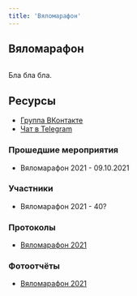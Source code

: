 ```yaml
---
title: 'Вяломарафон'
---
```


## Вяломарафон

![]()

Бла бла бла.

## Ресурсы

- [Группа ВКонтакте](https://vk.com/vyalomarafon)
- [Чат в Telegram]()

### Прошедшие мероприятия

- Вяломарафон 2021 - 09.10.2021

### Участники

- Вяломарафон 2021 - 40?

### Протоколы

- [Вяломарафон 2021](https://docs.google.com/spreadsheets/d/134qmlEOVFR5AofogvrQ2HFT-VRBwjAbZHIbEixstCC0/edit?usp=sharing)

### Фотоотчёты

- [Вяломарафон 2021]() 
